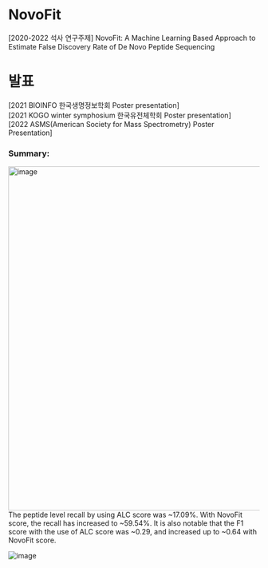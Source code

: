 # NovoFit
[2020-2022 석사 연구주제] NovoFit: A Machine Learning Based Approach to Estimate False Discovery Rate of De Novo Peptide Sequencing

# 발표
[2021 BIOINFO 한국생명정보학회 Poster presentation]<br/>
[2021 KOGO winter symphosium 한국유전체학회 Poster presentation]<br/>
[2022 ASMS(American Society for Mass Spectrometry) Poster Presentation]<br/>

### Summary:
<img width="689" alt="image" src="https://user-images.githubusercontent.com/31056110/201927657-b1c731ae-6bd5-4168-a733-02c5900d27f7.png">

<br/>
The peptide level recall by using ALC score was ~17.09%. With NovoFit score, the recall has increased to ~59.54%. 
It is also notable that the F1 score with the use of ALC score was ~0.29, and increased up to ~0.64 with NovoFit score. 


![image](https://user-images.githubusercontent.com/31056110/139725602-8e1157b6-1495-4420-8bac-bf0f70c2b1fe.png)
